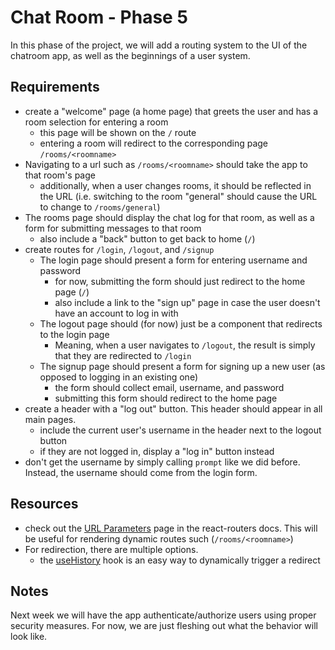 # Chat Room - Phase 5

In this phase of the project, we will add a routing system to the UI of the chatroom app, as well as the beginnings of a user system.

## Requirements

* create a "welcome" page (a home page) that greets the user and has a room selection for entering a room
  * this page will be shown on the `/` route
  * entering a room will redirect to the corresponding page `/rooms/<roomname>`
* Navigating to a url such as `/rooms/<roomname>` should take the app to that room's page
  * additionally, when a user changes rooms, it should be reflected in the URL (i.e. switching to the room "general" should cause the URL to change to `/rooms/general`)
* The rooms page should display the chat log for that room, as well as a form for submitting messages to that room
  * also include a "back" button to get back to home (`/`)
* create routes for `/login`, `/logout`, and `/signup`
  * The login page should present a form for entering username and password
    * for now, submitting the form should just redirect to the home page (`/`) 
    * also include a link to the "sign up" page in case the user doesn't have an account to log in with
  * The logout page should (for now) just be a component that redirects to the login page
    * Meaning, when a user navigates to `/logout`, the result is simply that they are redirected to `/login`
  * The signup page should present a form for signing up a new user (as opposed to logging in an existing one)
    * the form should collect email, username, and password
    * submitting this form should redirect to the home page
* create a header with a "log out" button. This header should appear in all main pages.
  * include the current user's username in the header next to the logout button
  * if they are not logged in, display a "log in" button instead
* don't get the username by simply calling `prompt` like we did before. Instead, the username should come from the login form.

## Resources

* check out the [URL Parameters](https://reacttraining.com/react-router/web/example/url-params) page in the react-routers docs. This will be useful for rendering dynamic routes such (`/rooms/<roomname>`)
* For redirection, there are multiple options.
  * the [useHistory](https://reacttraining.com/react-router/web/api/Hooks/usehistory) hook is an easy way to dynamically trigger a redirect

## Notes

Next week we will have the app authenticate/authorize users using proper security measures. For now, we are just fleshing out what the behavior will look like.
